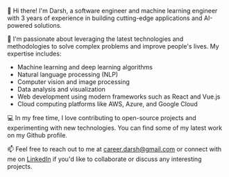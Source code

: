 👋 Hi there! I'm Darsh, a software engineer and machine learning engineer with 3 years of experience in building cutting-edge applications and AI-powered solutions.

🚀 I'm passionate about leveraging the latest technologies and methodologies to solve complex problems and improve people's lives. My expertise includes:

- Machine learning and deep learning algorithms
- Natural language processing (NLP)
- Computer vision and image processing
- Data analysis and visualization
- Web development using modern frameworks such as React and Vue.js
- Cloud computing platforms like AWS, Azure, and Google Cloud

💻 In my free time, I love contributing to open-source projects and experimenting with new technologies. You can find some of my latest work on my Github profile.

📫 Feel free to reach out to me at career.darsh@gmail.com or connect with me on [LinkedIn]([https://www.linkedin.com/in/patel-darsh/]) if you'd like to collaborate or discuss any interesting projects.
